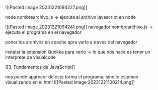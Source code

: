 

![[Pasted image 20231221094227.png]]

node nombrearchivo.js -> ejecuta el archivo javascript en node

![[Pasted image 20231221094241.png]]
navegador nombrearchivo.js -> ejecuta el programa en el navegador


poner los archivos en apache apra verlo a traves del navegador


instalar la extensión Quokka para verlo -> lo que nos hace es tener un interprete de visualcode


[[3. Fundamentos de JavaScript]]


nos puede aparecer de esta forma el programa, sino lo estamos visualizando en el html
![[Pasted image 20231221100214.png]]
